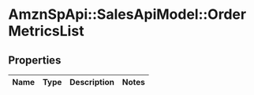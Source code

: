 # AmznSpApi::SalesApiModel::OrderMetricsList

## Properties
Name | Type | Description | Notes
------------ | ------------- | ------------- | -------------


